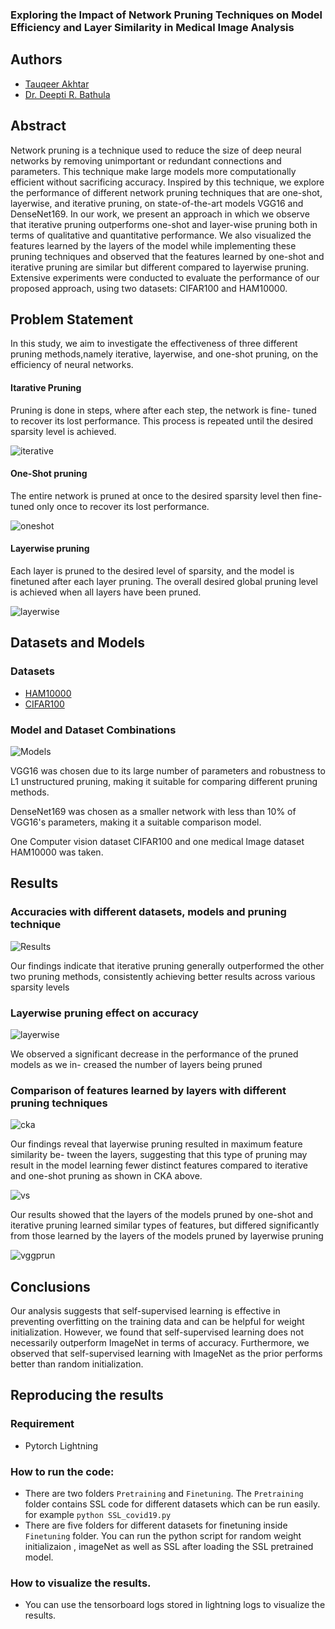 ### Exploring the Impact of Network Pruning Techniques on Model Efficiency and Layer Similarity in Medical Image Analysis

## Authors

- [Tauqeer Akhtar](https://github.com/tauqeer112)
- [Dr. Deepti R. Bathula](https://www.iitrpr.ac.in/deepti-r-bathula)

## Abstract
Network pruning is a technique used to reduce the size of deep neural networks by removing unimportant or redundant connections and parameters. This technique make large models more computationally efficient without sacrificing accuracy. Inspired by this technique, we explore the performance of different network pruning techniques that are one-shot, layerwise, and iterative pruning, on state-of-the-art models VGG16 and DenseNet169. In our work, we present an approach in which we observe that iterative pruning outperforms one-shot and layer-wise pruning both in terms of qualitative and quantitative performance. We also visualized the features learned by the layers of the model while implementing these pruning techniques and observed that the features learned by one-shot and iterative pruning are similar but different compared to layerwise pruning. Extensive experiments were conducted to evaluate the performance of our proposed approach, using two datasets: CIFAR100 and HAM10000.

## Problem Statement

In this study, we aim to investigate the effectiveness of three different pruning methods,namely iterative, layerwise, and one-shot pruning, on the efficiency of neural networks.

#### Itarative Pruning
Pruning is done in steps, where after each step, the network is fine-
tuned to recover its lost performance. This process is repeated until the desired sparsity
level is achieved.

![iterative](https://github.com/tauqeer112/MTP_pruning/blob/main/Images/Iterative.png?raw=true)

#### One-Shot pruning
The entire network is pruned at once to the desired sparsity level
then fine-tuned only once to recover its lost performance.

![oneshot](https://github.com/tauqeer112/MTP_pruning/blob/main/Images/Oneshot.png?raw=true)

#### Layerwise pruning
Each layer is pruned to the desired level of sparsity, and the
model is finetuned after each layer pruning. The overall desired global pruning level is achieved when all layers have been pruned.

![layerwise](https://github.com/tauqeer112/MTP_pruning/blob/main/Images/Layerwise.png?raw=true)



## Datasets and Models
### Datasets
- [HAM10000](https://dataverse.harvard.edu/dataset.xhtml?persistentId=doi:10.7910/DVN/DBW8)
- [CIFAR100](https://www.cs.toronto.edu/~kriz/cifar.html)


### Model and Dataset Combinations
![Models](https://github.com/tauqeer112/MTP_pruning/blob/main/Images/dataset_prung.png?raw=true)


VGG16 was chosen due to its large number of parameters and robustness to L1 unstructured pruning, making it suitable for comparing different pruning methods.

DenseNet169 was chosen as a smaller network with less than 10% of VGG16's parameters, making it a suitable comparison model.

One Computer vision dataset CIFAR100 and one medical Image dataset HAM10000 was taken.

## Results
### Accuracies with different datasets, models and pruning technique
![Results](https://github.com/tauqeer112/MTP_pruning/blob/main/Images/results.png?raw=true)

Our findings indicate that iterative pruning generally outperformed the other two pruning
methods, consistently achieving better results across various sparsity levels

### Layerwise pruning effect on accuracy

![layerwise](https://github.com/tauqeer112/MTP_pruning/blob/main/Images/layerwise_effect.png?raw=true)

We observed a significant decrease in the performance of the pruned models as we in-
creased the number of layers being pruned

### Comparison of features learned by layers with different pruning techniques

![cka](https://github.com/tauqeer112/MTP_pruning/blob/main/Images/cka.png?raw=true)

Our findings reveal that layerwise pruning resulted in maximum feature similarity be-
tween the layers, suggesting that this type of pruning may result in the model learning fewer
distinct features compared to iterative and one-shot pruning as shown in CKA above.

![vs](https://github.com/tauqeer112/MTP_pruning/blob/main/Images/vs.png?raw=true)

Our results showed that the layers of the models pruned by one-shot and iterative pruning learned similar types of features, but differed significantly from those learned by the layers of the models pruned by layerwise pruning

![vggprun](https://github.com/tauqeer112/MTP_pruning/blob/main/Images/vgg_prun.png?raw=true)


## Conclusions

Our analysis suggests that self-supervised learning is effective in preventing overfitting on the training data and can be helpful for weight initialization. However, we found that self-supervised learning does not necessarily outperform ImageNet in terms of accuracy. Furthermore, we observed that self-supervised learning with ImageNet as the prior performs better than random initialization.

## Reproducing the results

### Requirement

- Pytorch Lightning

### How to run the code:

- There are two folders `Pretraining` and `Finetuning`. The `Pretraining` folder contains SSL code for different datasets which can be run easily. for example `python SSL_covid19.py`
- There are five folders for different datasets for finetuning inside `Finetuning` folder. You can run the python script for random weight initializaion , imageNet as well as SSL after loading the SSL pretrained model.

### How to visualize the results.

- You can use the tensorboard logs stored in lightning logs to visualize the results.